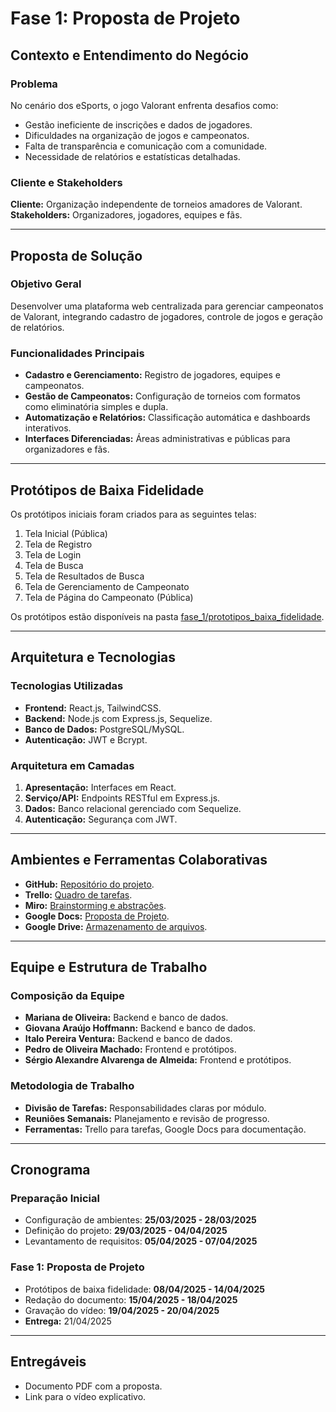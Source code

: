 # Fase 1: Proposta de Projeto

## Contexto e Entendimento do Negócio

### Problema
No cenário dos eSports, o jogo Valorant enfrenta desafios como:
- Gestão ineficiente de inscrições e dados de jogadores.
- Dificuldades na organização de jogos e campeonatos.
- Falta de transparência e comunicação com a comunidade.
- Necessidade de relatórios e estatísticas detalhadas.

### Cliente e Stakeholders
**Cliente:** Organização independente de torneios amadores de Valorant.  
**Stakeholders:** Organizadores, jogadores, equipes e fãs.

---

## Proposta de Solução

### Objetivo Geral
Desenvolver uma plataforma web centralizada para gerenciar campeonatos de Valorant, integrando cadastro de jogadores, controle de jogos e geração de relatórios.

### Funcionalidades Principais
- **Cadastro e Gerenciamento:** Registro de jogadores, equipes e campeonatos.
- **Gestão de Campeonatos:** Configuração de torneios com formatos como eliminatória simples e dupla.
- **Automatização e Relatórios:** Classificação automática e dashboards interativos.
- **Interfaces Diferenciadas:** Áreas administrativas e públicas para organizadores e fãs.

---

## Protótipos de Baixa Fidelidade
Os protótipos iniciais foram criados para as seguintes telas:
1. Tela Inicial (Pública)
2. Tela de Registro
3. Tela de Login
4. Tela de Busca
5. Tela de Resultados de Busca
6. Tela de Gerenciamento de Campeonato
7. Tela de Página do Campeonato (Pública)

Os protótipos estão disponíveis na pasta [fase_1/prototipos_baixa_fidelidade](https://github.com/Matari73/GRUPO-A-CCE-AS66A/tree/main/fase_1/prototipos_baixa_fidelidade).

---

## Arquitetura e Tecnologias

### Tecnologias Utilizadas
- **Frontend:** React.js, TailwindCSS.
- **Backend:** Node.js com Express.js, Sequelize.
- **Banco de Dados:** PostgreSQL/MySQL.
- **Autenticação:** JWT e Bcrypt.

### Arquitetura em Camadas
1. **Apresentação:** Interfaces em React.
2. **Serviço/API:** Endpoints RESTful em Express.js.
3. **Dados:** Banco relacional gerenciado com Sequelize.
4. **Autenticação:** Segurança com JWT.

---

## Ambientes e Ferramentas Colaborativas
- **GitHub:** [Repositório do projeto](https://github.com/Matari73/GRUPO-A-CCE-AS66A).
- **Trello:** [Quadro de tarefas](https://trello.com/b/m4SZlZ6O/trello-cce).
- **Miro:** [Brainstorming e abstrações](https://miro.com/welcomeonboard/ejRycU9GeDN6WkJKUFVudlU5UVNpQ3FkVjRtWkFwOTE5T2JIcXpuRHBVYS9sTi92dkZxT1FJMWhRMElKSmcvbHVTaTNSeEtFbFExT2hrbVhTSWVDa1FoaUNZNXI2ZGp0b0o0Z1dYZXBIbmd6R1dST1RJelRuOTk3K1NWRXhPY2N3VHhHVHd5UWtSM1BidUtUYmxycDRnPT0hdjE=?share_link_id=501832684299).
- **Google Docs:** [Proposta de Projeto](https://docs.google.com/document/d/1yK31xZS-15m0hOIV1abPY5HKDRtwcr1y79Cmd6J-RDM/edit?usp=sharing).
- **Google Drive:** [Armazenamento de arquivos](https://drive.google.com/drive/folders/1zw92Ik9W_vtAZdQqX1BhFDlplxgX9OzW?usp=sharing).

---

## Equipe e Estrutura de Trabalho

### Composição da Equipe
- **Mariana de Oliveira:** Backend e banco de dados.
- **Giovana Araújo Hoffmann:** Backend e banco de dados.
- **Italo Pereira Ventura:** Backend e banco de dados.
- **Pedro de Oliveira Machado:** Frontend e protótipos.
- **Sérgio Alexandre Alvarenga de Almeida:** Frontend e protótipos.

### Metodologia de Trabalho
- **Divisão de Tarefas:** Responsabilidades claras por módulo.
- **Reuniões Semanais:** Planejamento e revisão de progresso.
- **Ferramentas:** Trello para tarefas, Google Docs para documentação.

---

## Cronograma

### Preparação Inicial
- Configuração de ambientes: **25/03/2025 - 28/03/2025**
- Definição do projeto: **29/03/2025 - 04/04/2025**
- Levantamento de requisitos: **05/04/2025 - 07/04/2025**

### Fase 1: Proposta de Projeto
- Protótipos de baixa fidelidade: **08/04/2025 - 14/04/2025**
- Redação do documento: **15/04/2025 - 18/04/2025**
- Gravação do vídeo: **19/04/2025 - 20/04/2025**
- **Entrega:** 21/04/2025

---

## Entregáveis
- Documento PDF com a proposta.
- Link para o vídeo explicativo.